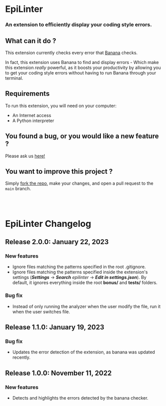 # EpiLinter

### An extension to efficiently display your coding style errors.

## **What can it do ?**
This extension currently checks every error that [Banana](https://github.com/Epitech/coding-style-checker) checks.

In fact, this extension uses Banana to find and display errors - Which make this extension *really* powerful, as it boosts your productivity by allowing you to get your coding style errors without having to run Banana through your terminal.

## **Requirements**

To run this extension, you will need on your computer:
* An Internet access
* A Python interpreter

## **You found a bug, or you would like a new feature ?**
Please ask us [here!](https://github.com/Quentin-Desmettre/EpiLinter/issues/new)


## **You want to improve this project ?**
Simply [fork the repo](https://docs.github.com/en/get-started/quickstart/fork-a-repo), make your changes, and open a pull request to the `main` branch.

<br>
<br>

# **EpiLinter Changelog**

## **Release 2.0.0: January 22, 2023**
### New features
- Ignore files matching the patterns specified in the root .gitignore.
- Ignore files matching the patterns specified inside the extension's settings (***Settings*** &rarr; ***Search*** *epilinter* &rarr; ***Edit in settings.json***). By default, it ignores everything inside the root **bonus/** and **tests/** folders.
### Bug fix
- Instead of only running the analyzer when the user modify the file, run it when the user switches file.


## **Release 1.1.0: January 19, 2023**

### Bug fix
- Updates the error detection of the extension, as banana was updated recently.

## **Release 1.0.0: November 11, 2022**

### New features
- Detects and highlights the errors detected by the banana checker.